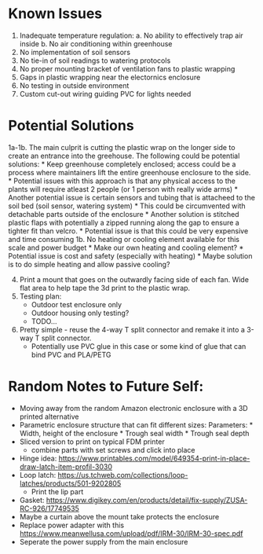 # Known Issues

1. Inadequate temperature regulation:
    a. No ability to effectively trap air inside
    b. No air conditioning within greenhouse
2. No implementation of soil sensors
3. No tie-in of soil readings to watering protocols
4. No proper mounting bracket of ventilation fans to plastic wrapping
5. Gaps in plastic wrapping near the electornics enclosure
6. No testing in outside environment
7. Custom cut-out wiring guiding PVC for lights needed

# Potential Solutions

1a-1b. The main culprit is cutting the plastic wrap on the longer side to create an entrance into the greehouse. The following could be potential solutions:
    * Keep greenhouse completely enclosed; access could be a process where maintainers lift the entire greenhouse enclosure to the side.
    * Potential issues with this approach is that any physical access to the plants will require atleast 2 people (or 1 person with really wide arms)
    * Another potential issue is certain sensors and tubing that is attacheed to the soil bed (soil sensor, watering system)
        * This could be circumvented with detachable parts outside of the enclosure
    * Another solution is stitched plastic flaps with potentially a zipped running along the gap to ensure a tighter fit than velcro.
    * Potential issue is that this could be very expensive and time consuming
1b. No heating or cooling element available for this scale and power budget
    * Make our own heating and cooling element?
    * Potential issue is cost and safety (especially with heating)
    * Maybe solution is to do simple heating and allow passive cooling?

4. Print a mount that goes on the outwardly facing side of each fan. Wide flat area to help tape the 3d print to the plastic wrap.
6. Testing plan:
    * Outdoor test enclosure only
    * Outdoor housing only testing?
    * TODO...
7. Pretty simple - reuse the 4-way T split connector and remake it into a 3-way T split connector.
    * Potentially use PVC glue in this case or some kind of glue that can bind PVC and PLA/PETG

# Random Notes to Future Self:
* Moving away from the random Amazon electronic enclosure with a 3D printed alternative
* Parametric enclosure structure that can fit different sizes:
    Parameters:
        * Width, height of the enclosure
        * Trough seal width
        * Trough seal depth
* Sliced version to print on typical FDM printer
    * combine parts with set screws and click into place
* Hinge idea: https://www.printables.com/model/649354-print-in-place-draw-latch-item-profil-3030
* Loop latch: https://us.tchweb.com/collections/loop-latches/products/501-9202805
     * Print the lip part
* Gasket: https://www.digikey.com/en/products/detail/fix-supply/ZUSA-RC-926/17749535
* Maybe a curtain above the mount take protects the enclosure
* Replace power adapter with this https://www.meanwellusa.com/upload/pdf/IRM-30/IRM-30-spec.pdf
* Seperate the power supply from the main enclosure

